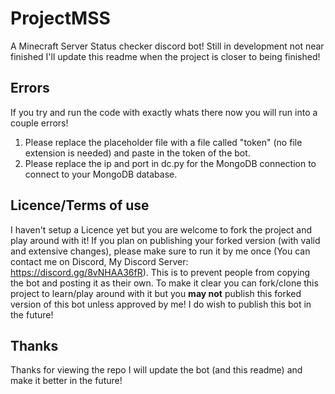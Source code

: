 # ProjectMSS
A Minecraft Server Status checker discord bot! Still in development not near finished I'll update this readme when the project is closer to being finished!
## Errors
If you try and run the code with exactly whats there now you will run into a couple errors!
1. Please replace the placeholder file with a file called "token" (no file extension is needed) and paste in the token of the bot.
2. Please replace the ip and port in dc.py for the MongoDB connection to connect to your MongoDB database.
## Licence/Terms of use
I haven't setup a Licence yet but you are welcome to fork the project and play around with it! If you plan on publishing your forked version (with valid and extensive changes), please make sure to run it by me once (You can contact me on Discord, My Discord Server: https://discord.gg/8vNHAA36fR). This is to prevent people from copying the bot and posting it as their own. To make it clear you can fork/clone this project to learn/play around with it but you **may not** publish this forked version of this bot unless approved by me!
I do wish to publish this bot in the future!
## Thanks
Thanks for viewing the repo I will update the bot (and this readme) and make it better in the future!
